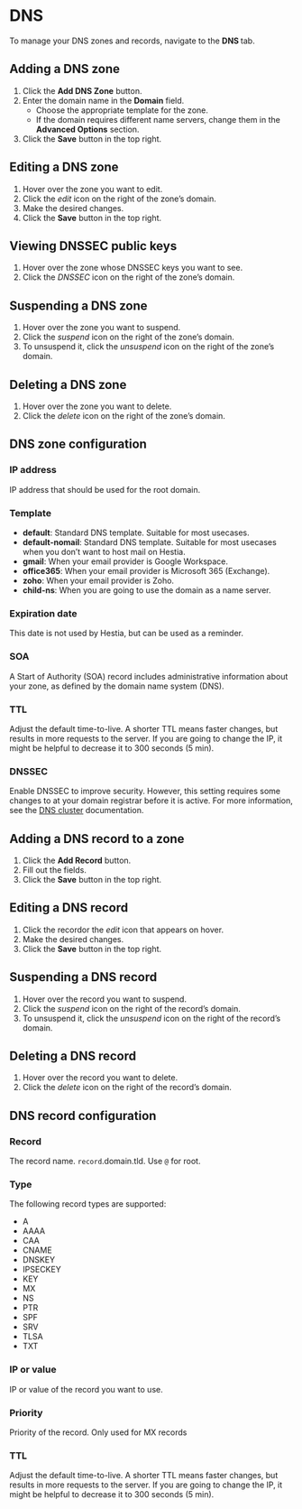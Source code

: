 # DNS

To manage your DNS zones and records, navigate to the **DNS <i class="fas fa-fw fa-atlas"></i>** tab.

## Adding a DNS zone

1. Click the **<i class="fas fa-fw fa-plus-circle"></i> Add DNS Zone** button.
2. Enter the domain name in the **Domain** field.
   - Choose the appropriate template for the zone.
   - If the domain requires different name servers, change them in the **Advanced Options** section.
3. Click the **<i class="fas fa-fw fa-save"></i> Save** button in the top right.

## Editing a DNS zone

1. Hover over the zone you want to edit.
2. Click the <i class="fas fa-fw fa-pencil-alt"><span class="visually-hidden">edit</span></i> icon on the right of the zone’s domain.
3. Make the desired changes.
4. Click the **<i class="fas fa-fw fa-save"></i> Save** button in the top right.

## Viewing DNSSEC public keys

1. Hover over the zone whose DNSSEC keys you want to see.
2. Click the <i class="fas fa-fw fa-key"><span class="visually-hidden">DNSSEC</span></i> icon on the right of the zone’s domain.

## Suspending a DNS zone

1. Hover over the zone you want to suspend.
2. Click the <i class="fas fa-fw fa-pause"><span class="visually-hidden">suspend</span></i> icon on the right of the zone’s domain.
3. To unsuspend it, click the <i class="fas fa-fw fa-play"><span class="visually-hidden">unsuspend</span></i> icon on the right of the zone’s domain.

## Deleting a DNS zone

1. Hover over the zone you want to delete.
2. Click the <i class="fas fa-fw fa-trash"><span class="visually-hidden">delete</span></i> icon on the right of the zone’s domain.

## DNS zone configuration

### IP address

IP address that should be used for the root domain.

### Template

- **default**: Standard DNS template. Suitable for most usecases.
- **default-nomail**: Standard DNS template. Suitable for most usecases when you don’t want to host mail on Hestia.
- **gmail**: When your email provider is Google Workspace.
- **office365**: When your email provider is Microsoft 365 (Exchange).
- **zoho**: When your email provider is Zoho.
- **child-ns**: When you are going to use the domain as a name server.

### Expiration date

This date is not used by Hestia, but can be used as a reminder.

### SOA

A Start of Authority (SOA) record includes administrative information about your zone, as defined by the domain name system (DNS).

### TTL

Adjust the default time-to-live. A shorter TTL means faster changes, but results in more requests to the server. If you are going to change the IP, it might be helpful to decrease it to 300 seconds (5 min).

### DNSSEC

Enable DNSSEC to improve security. However, this setting requires some changes to at your domain registrar before it is active. For more information, see the [DNS cluster](../server-administration/dns.md) documentation.

## Adding a DNS record to a zone

1. Click the **<i class="fas fa-fw fa-plus-circle"></i> Add Record** button.
2. Fill out the fields.
3. Click the **<i class="fas fa-fw fa-save"></i> Save** button in the top right.

## Editing a DNS record

1. Click the recordor the <i class="fas fa-fw fa-pencil-alt"><span class="visually-hidden">edit</span></i> icon that appears on hover.
2. Make the desired changes.
3. Click the **<i class="fas fa-fw fa-save"></i> Save** button in the top right.

## Suspending a DNS record

1. Hover over the record you want to suspend.
2. Click the <i class="fas fa-fw fa-pause"><span class="visually-hidden">suspend</span></i> icon on the right of the record’s domain.
3. To unsuspend it, click the <i class="fas fa-fw fa-play"><span class="visually-hidden">unsuspend</span></i> icon on the right of the record’s domain.

## Deleting a DNS record

1. Hover over the record you want to delete.
2. Click the <i class="fas fa-fw fa-trash"><span class="visually-hidden">delete</span></i> icon on the right of the record’s domain.

## DNS record configuration

### Record

The record name. `record`.domain.tld. Use `@` for root.

### Type

The following record types are supported:

- A
- AAAA
- CAA
- CNAME
- DNSKEY
- IPSECKEY
- KEY
- MX
- NS
- PTR
- SPF
- SRV
- TLSA
- TXT

### IP or value

IP or value of the record you want to use.

### Priority

Priority of the record. Only used for MX records

### TTL

Adjust the default time-to-live. A shorter TTL means faster changes, but results in more requests to the server. If you are going to change the IP, it might be helpful to decrease it to 300 seconds (5 min).

